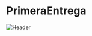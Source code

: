 # PrimeraEntrega
<img src="https://user-images.githubusercontent.com/84600029/165133733-443ae3c1-430b-4d37-9a0e-c282ab8ef87a.PNG" alt="Header" title="Header">

